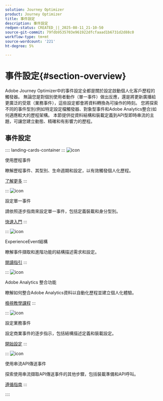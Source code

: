 ```yaml
---
solution: Journey Optimizer
product: Journey Optimizer
title: 事件設定
description: 事件設定
redpen-status: CREATED_||_2025-08-11_21-10-50
source-git-commit: 79fdb9535703e961922dfcfaaad1b6731d2d88c0
workflow-type: tm+mt
source-wordcount: '221'
ht-degree: 5%

---
```



# 事件設定{#section-overview}

Adobe Journey Optimizer中的事件設定全都是關於設定啟動個人化客戶歷程的觸發器。 無論您是對個別使用者動作（單一事件）做出反應，還是將更新廣播給更廣泛的受眾（業務事件），這些設定都會將資料轉換為可操作的時刻。 您將探索不同的事件型別(例如特定設定檔觸發器、對象型事件和Adobe Analytics整合)如何適應較大的歷程架構。 本節提供從資料結構和裝載定義到API型即時串流的主題，可讓您建立動態、精確和有影響力的歷程。

## 事件設定

:::: landing-cards-container
:::
![icon](https://cdn.experienceleague.adobe.com/icons/book.svg)

使用歷程事件

瞭解歷程事件、其型別、生命週期和設定，以有效觸發個人化歷程。

[了解更多](../using/event/about-events.md)
:::

:::
![icon](https://cdn.experienceleague.adobe.com/icons/circle-play.svg)

設定單一事件

請依照逐步指南來設定單一事件，包括定義裝載和身分型別。

[快速入門](../using/event/about-creating.md)
:::

:::
![icon](https://cdn.experienceleague.adobe.com/icons/code-branch.svg)

ExperienceEvent結構

瞭解事件擷取和進階功能的結構描述需求和設定。

[閱讀指引](../using/event/experience-event-schema.md)
:::

:::
![icon](https://cdn.experienceleague.adobe.com/icons/chart-line.svg)

Adobe Analytics 整合功能

瞭解如何整合Adobe Analytics資料以自動化歷程並建立個人化體驗。

[檢視教學課程](../using/event/about-analytics.md)
:::

:::
![icon](https://cdn.experienceleague.adobe.com/icons/list-check.svg)

設定業務事件

設定商業事件的逐步指示，包括結構描述定義和裝載設定。

[開始設定](../using/event/about-creating-business.md)
:::

:::
![icon](https://cdn.experienceleague.adobe.com/icons/gear.svg)

使用串流API傳送事件

探索使用串流擷取API傳送事件的其他步驟，包括裝載準備和API呼叫。

[遵循指南](../using/event/additional-steps-to-send-events-to-journey.md)
:::

::::
